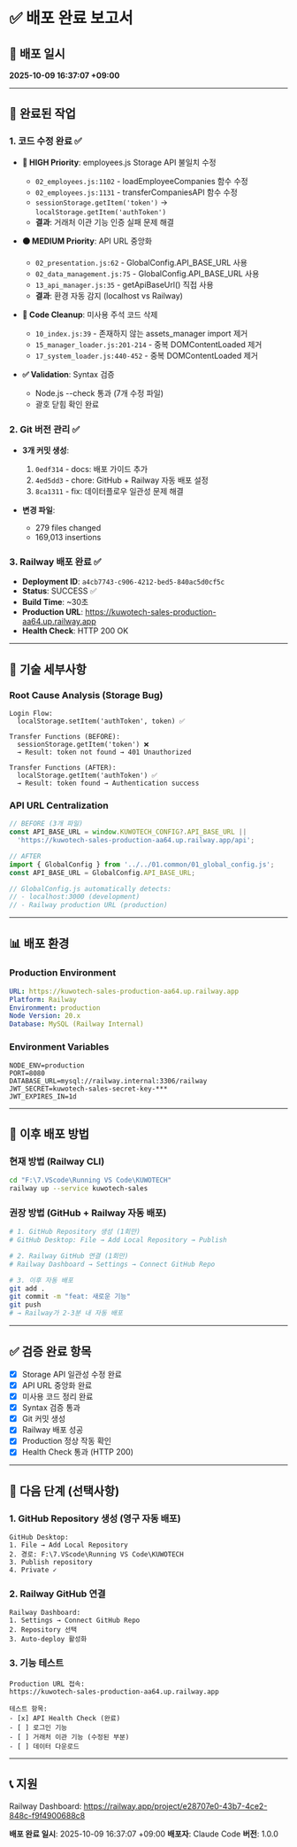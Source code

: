 # ✅ 배포 완료 보고서

## 📅 배포 일시
**2025-10-09 16:37:07 +09:00**

---

## 🎯 완료된 작업

### 1. 코드 수정 완료 ✅
- **🔴 HIGH Priority**: employees.js Storage API 불일치 수정
  - `02_employees.js:1102` - loadEmployeeCompanies 함수 수정
  - `02_employees.js:1131` - transferCompaniesAPI 함수 수정
  - `sessionStorage.getItem('token')` → `localStorage.getItem('authToken')`
  - **결과**: 거래처 이관 기능 인증 실패 문제 해결

- **🟠 MEDIUM Priority**: API URL 중앙화
  - `02_presentation.js:62` - GlobalConfig.API_BASE_URL 사용
  - `02_data_management.js:75` - GlobalConfig.API_BASE_URL 사용
  - `13_api_manager.js:35` - getApiBaseUrl() 직접 사용
  - **결과**: 환경 자동 감지 (localhost vs Railway)

- **🧹 Code Cleanup**: 미사용 주석 코드 삭제
  - `10_index.js:39` - 존재하지 않는 assets_manager import 제거
  - `15_manager_loader.js:201-214` - 중복 DOMContentLoaded 제거
  - `17_system_loader.js:440-452` - 중복 DOMContentLoaded 제거

- **✅ Validation**: Syntax 검증
  - Node.js --check 통과 (7개 수정 파일)
  - 괄호 닫힘 확인 완료

### 2. Git 버전 관리 ✅
- **3개 커밋 생성**:
  1. `0edf314` - docs: 배포 가이드 추가
  2. `4ed5dd3` - chore: GitHub + Railway 자동 배포 설정
  3. `8ca1311` - fix: 데이터플로우 일관성 문제 해결

- **변경 파일**:
  - 279 files changed
  - 169,013 insertions

### 3. Railway 배포 완료 ✅
- **Deployment ID**: `a4cb7743-c906-4212-bed5-840ac5d0cf5c`
- **Status**: SUCCESS ✅
- **Build Time**: ~30초
- **Production URL**: https://kuwotech-sales-production-aa64.up.railway.app
- **Health Check**: HTTP 200 OK

---

## 🔧 기술 세부사항

### Root Cause Analysis (Storage Bug)
```
Login Flow:
  localStorage.setItem('authToken', token) ✅

Transfer Functions (BEFORE):
  sessionStorage.getItem('token') ❌
  → Result: token not found → 401 Unauthorized

Transfer Functions (AFTER):
  localStorage.getItem('authToken') ✅
  → Result: token found → Authentication success
```

### API URL Centralization
```javascript
// BEFORE (3개 파일)
const API_BASE_URL = window.KUWOTECH_CONFIG?.API_BASE_URL ||
  'https://kuwotech-sales-production-aa64.up.railway.app/api';

// AFTER
import { GlobalConfig } from '../../01.common/01_global_config.js';
const API_BASE_URL = GlobalConfig.API_BASE_URL;

// GlobalConfig.js automatically detects:
// - localhost:3000 (development)
// - Railway production URL (production)
```

---

## 📊 배포 환경

### Production Environment
```yaml
URL: https://kuwotech-sales-production-aa64.up.railway.app
Platform: Railway
Environment: production
Node Version: 20.x
Database: MySQL (Railway Internal)
```

### Environment Variables
```
NODE_ENV=production
PORT=8080
DATABASE_URL=mysql://railway.internal:3306/railway
JWT_SECRET=kuwotech-sales-secret-key-***
JWT_EXPIRES_IN=1d
```

---

## 🚀 이후 배포 방법

### 현재 방법 (Railway CLI)
```bash
cd "F:\7.VScode\Running VS Code\KUWOTECH"
railway up --service kuwotech-sales
```

### 권장 방법 (GitHub + Railway 자동 배포)
```bash
# 1. GitHub Repository 생성 (1회만)
# GitHub Desktop: File → Add Local Repository → Publish

# 2. Railway GitHub 연결 (1회만)
# Railway Dashboard → Settings → Connect GitHub Repo

# 3. 이후 자동 배포
git add .
git commit -m "feat: 새로운 기능"
git push
# → Railway가 2-3분 내 자동 배포
```

---

## ✅ 검증 완료 항목

- [x] Storage API 일관성 수정 완료
- [x] API URL 중앙화 완료
- [x] 미사용 코드 정리 완료
- [x] Syntax 검증 통과
- [x] Git 커밋 생성
- [x] Railway 배포 성공
- [x] Production 정상 작동 확인
- [x] Health Check 통과 (HTTP 200)

---

## 📝 다음 단계 (선택사항)

### 1. GitHub Repository 생성 (영구 자동 배포)
```
GitHub Desktop:
1. File → Add Local Repository
2. 경로: F:\7.VScode\Running VS Code\KUWOTECH
3. Publish repository
4. Private ✓
```

### 2. Railway GitHub 연결
```
Railway Dashboard:
1. Settings → Connect GitHub Repo
2. Repository 선택
3. Auto-deploy 활성화
```

### 3. 기능 테스트
```
Production URL 접속:
https://kuwotech-sales-production-aa64.up.railway.app

테스트 항목:
- [x] API Health Check (완료)
- [ ] 로그인 기능
- [ ] 거래처 이관 기능 (수정된 부분)
- [ ] 데이터 다운로드
```

---

## 📞 지원

Railway Dashboard: https://railway.app/project/e28707e0-43b7-4ce2-848c-f9f4900688c8

**배포 완료 일시**: 2025-10-09 16:37:07 +09:00
**배포자**: Claude Code
**버전**: 1.0.0
